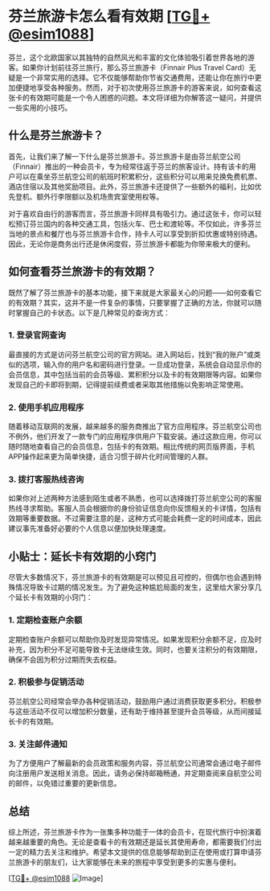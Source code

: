# 芬兰旅游卡怎么看有效期 [[TG💪+ @esim1088](https://t.me/s/esim1088)]

芬兰，这个北欧国家以其独特的自然风光和丰富的文化体验吸引着世界各地的游客。如果你计划前往芬兰旅行，那么芬兰旅游卡（Finnair Plus Travel Card）无疑是一个非常实用的选择。它不仅能够帮助你节省交通费用，还能让你在旅行中更加便捷地享受各种服务。然而，对于初次使用芬兰旅游卡的游客来说，如何查看这张卡的有效期可能是一个令人困惑的问题。本文将详细为你解答这一疑问，并提供一些实用的小技巧。

## 什么是芬兰旅游卡？

首先，让我们来了解一下什么是芬兰旅游卡。芬兰旅游卡是由芬兰航空公司（Finnair）推出的一种会员卡，专为经常往返于芬兰的旅客设计。持有该卡的用户可以在乘坐芬兰航空公司的航班时积累积分，这些积分可以用来兑换免费机票、酒店住宿以及其他奖励项目。此外，芬兰旅游卡还提供了一些额外的福利，比如优先登机、额外行李限额以及机场贵宾室使用权等。

对于喜欢自由行的游客而言，芬兰旅游卡同样具有吸引力。通过这张卡，你可以轻松预订芬兰国内的各种交通工具，包括火车、巴士和渡轮等。不仅如此，许多芬兰当地的景点和餐厅也与芬兰旅游卡合作，持卡人可以享受到折扣优惠或特别待遇。因此，无论你是商务出行还是休闲度假，芬兰旅游卡都能为你带来极大的便利。

## 如何查看芬兰旅游卡的有效期？

既然了解了芬兰旅游卡的基本功能，接下来就是大家最关心的问题——如何查看它的有效期？其实，这并不是一件复杂的事情，只要掌握了正确的方法，你就可以随时掌握自己的卡状态。以下是几种常见的查询方式：

### 1. 登录官网查询

最直接的方式是访问芬兰航空公司的官方网站。进入网站后，找到“我的账户”或类似的选项，输入你的用户名和密码进行登录。一旦成功登录，系统会自动显示你的会员信息，其中包括当前的会员等级、累积积分以及卡的有效期限等内容。如果你发现自己的卡即将到期，记得提前续费或者采取其他措施以免影响正常使用。

### 2. 使用手机应用程序

随着移动互联网的发展，越来越多的服务商推出了官方应用程序。芬兰航空公司也不例外，他们开发了一款专门的应用程序供用户下载安装。通过这款应用，你可以随时随地查看自己的会员信息，包括卡的有效期。相比传统的网页版界面，手机APP操作起来更为简单快捷，适合习惯于碎片化时间管理的人群。

### 3. 拨打客服热线咨询

如果你对上述两种方法感到陌生或者不熟悉，也可以选择拨打芬兰航空公司的客服热线寻求帮助。客服人员会根据你的身份验证信息向你反馈相关的卡详情，包括有效期等重要数据。不过需要注意的是，这种方式可能会耗费一定的时间成本，因此建议事先准备好必要的个人信息以便加快处理速度。

## 小贴士：延长卡有效期的小窍门

尽管大多数情况下，芬兰旅游卡的有效期是可以预见且可控的，但偶尔也会遇到特殊情况导致卡过期的情况发生。为了避免这种尴尬局面的发生，这里给大家分享几个延长卡有效期的小窍门：

### 1. 定期检查账户余额

定期检查账户余额可以帮助你及时发现异常情况。如果发现积分余额不足，应及时补充，因为积分不足可能导致卡无法继续生效。同时，也要关注积分的有效期限，确保不会因为积分过期而失去权益。

### 2. 积极参与促销活动

芬兰航空公司经常会举办各种促销活动，鼓励用户通过消费获取更多积分。积极参与这些活动不仅可以增加积分数量，还有助于维持甚至提升会员等级，从而间接延长卡的有效期。

### 3. 关注邮件通知

为了方便用户了解最新的会员政策和服务内容，芬兰航空公司通常会通过电子邮件向注册用户发送相关消息。因此，请务必保持邮箱畅通，并定期查阅来自航空公司的邮件，以免错过重要的更新信息。

## 总结

综上所述，芬兰旅游卡作为一张集多种功能于一体的会员卡，在现代旅行中扮演着越来越重要的角色。无论是查看卡的有效期还是延长其使用寿命，都需要我们付出一定的精力去关注和维护。希望本文提供的信息能够帮助到正在使用或打算申请芬兰旅游卡的朋友们，让大家能够在未来的旅程中享受到更多的实惠与便利。

[[TG💪+ @esim1088](https://t.me/s/esim1088) ![Image](https://i.postimg.cc/4NQfJmqS/Snipaste-2025-05-13-00-14-12.png)]